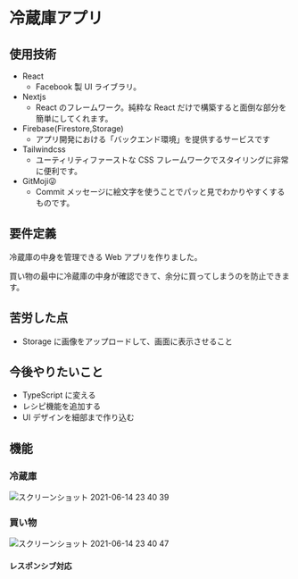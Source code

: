 # 冷蔵庫アプリ

## 使用技術

- React
  - Facebook 製 UI ライブラリ。
- Nextjs
  - React のフレームワーク。純粋な React だけで構築すると面倒な部分を簡単にしてくれます。
- Firebase(Firestore,Storage)
  - アプリ開発における「バックエンド環境」を提供するサービスです
- Tailwindcss
  - ユーティリティファーストな CSS フレームワークでスタイリングに非常に便利です。
- GitMoji😜
  - Commit メッセージに絵文字を使うことでパッと見でわかりやすくするものです。

## 要件定義

<p>冷蔵庫の中身を管理できる Web アプリを作りました。</p>
<p>買い物の最中に冷蔵庫の中身が確認できて、余分に買ってしまうのを防止できます。</p>

## 苦労した点

- Storage に画像をアップロードして、画面に表示させること

## 今後やりたいこと

- TypeScript に変える
- レシピ機能を追加する
- UI デザインを細部まで作り込む

## 機能

### 冷蔵庫

![スクリーンショット 2021-06-14 23 40 39](https://user-images.githubusercontent.com/78245834/121911328-a39af100-cd6a-11eb-816b-047ab8809a24.png)

### 買い物

![スクリーンショット 2021-06-14 23 40 47](https://user-images.githubusercontent.com/78245834/121911550-d218cc00-cd6a-11eb-9b10-3a7bd3726982.png)

#### レスポンシブ対応
